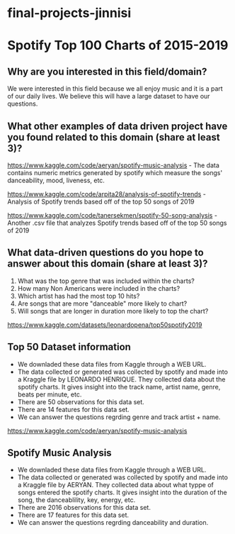 # final-projects-jinnisi
# Spotify Top 100 Charts of 2015-2019

## Why are you interested in this field/domain?
We were interested in this field because we all enjoy music and it is a part of our daily lives. We believe this will have a large dataset to have our questions. 

## What other examples of data driven project have you found related to this domain (share at least 3)?
https://www.kaggle.com/code/aeryan/spotify-music-analysis - The data contains numeric metrics generated by spotify which measure the songs' danceability, mood, liveness, etc.

https://www.kaggle.com/code/arpita28/analysis-of-spotify-trends - Analysis of Spotify trends based off of the top 50 songs of 2019

https://www.kaggle.com/code/tanersekmen/spotify-50-song-analysis - Another .csv file that analyzes Spotify trends based off of the top 50 songs of 2019

## What data-driven questions do you hope to answer about this domain (share at least 3)?
1. What was the top genre that was included within the charts? 
2. How many Non Americans were included in the charts?
3. Which artist has had the most top 10 hits?
4. Are songs that are more "danceable" more likely to chart?
5. Will songs that are longer in duration more likely to top the chart?

https://www.kaggle.com/datasets/leonardopena/top50spotify2019
## Top 50 Dataset information
- We downladed these data files from Kaggle through a WEB URL.
- The data collected or generated was collected by spotify and made into a Kraggle file by LEONARDO HENRIQUE. They collected data about the spotify charts. It gives insight into the track name, artist name, genre, beats per minute, etc. 
- There are 50 observations for this data set.  
- There are 14 features for this data set.
- We can answer the questions regrding genre and track artist + name.

https://www.kaggle.com/code/aeryan/spotify-music-analysis
## Spotify Music Analysis
- We downladed these data files from Kaggle through a WEB URL.
- The data collected or generated was collected by spotify and made into a Kraggle file by AERYAN. They collected data about what typpe of songs entered the spotify charts. It gives insight into the duration of the song, the danceablility, key, energy, etc. 
- There are 2016 observations for this data set.  
- There are 17 features for this data set.
- We can answer the questions regrding danceability and duration.
